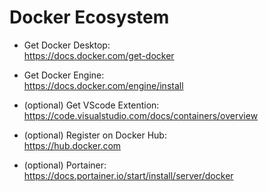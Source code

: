 # Docker Ecosystem

- Get Docker Desktop:  
  https://docs.docker.com/get-docker  

- Get Docker Engine:  
  https://docs.docker.com/engine/install  

- (optional) Get VScode Extention:  
  https://code.visualstudio.com/docs/containers/overview  

- (optional) Register on Docker Hub:  
  https://hub.docker.com 

- (optional) Portainer:  
  https://docs.portainer.io/start/install/server/docker  

